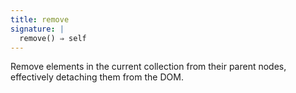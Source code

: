 ```yaml
---
title: remove
signature: |
  remove() ⇒ self
---
```


Remove elements in the current collection from their parent nodes, effectively
detaching them from the DOM.
